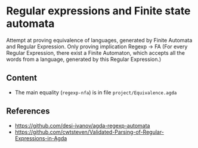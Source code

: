 # Regular expressions and Finite state automata

Attempt at proving equivalence of languages, generated by Finite Automata and Regular Expression.
Only proving implication Regexp -> FA (For every Regular Expression, there exist a Finite Automaton, which accepts all the words from a language, generated by this Regular Expression.)
## Content
- The main equality (`regexp-nfa`) is in file `project/Equivalence.agda`


## References
- https://github.com/desi-ivanov/agda-regexp-automata
- https://github.com/cwtsteven/Validated-Parsing-of-Regular-Expressions-in-Agda